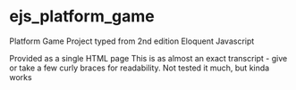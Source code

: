 # ejs_platform_game
Platform Game Project typed from 2nd edition Eloquent Javascript

Provided as a single HTML page
This is as almost an exact transcript - give or take a few curly braces for readability.
Not tested it much, but kinda works
